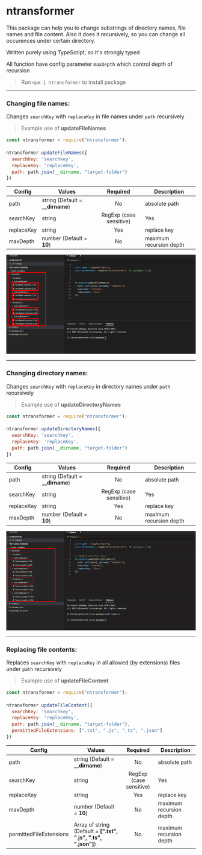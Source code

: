 # ntransformer

This package can help you to change substrings of directory names, file names and file content. 
Also it does it recursively, so you can change all occurences under certain directory.

Written purely using TypeScript, so it's strongly typed

All function have config parameter `maxDepth` which control depth of recursion


> Run `npm i ntransformer` to install package

___

### Changing file names:
Changes `searchKey` with `replaceKey` in file names under `path` recursively

> Example use of **updateFileNames**

```javascript
const ntransformer = require("ntransformer");

ntransformer.updateFileNames({ 
  searchKey: 'searchkey',
  replaceKey: 'replaceKey',
  path: path.join(__dirname, "target-folder")
})
```

| Config                      | Values                                            | Required    | Description                           | 
| -------------               | ----------------------                            | :---------: | ----------------------                | 
| path                        | string (Default = **__dirname**)                  | No          | absolute path                         |
| searchKey                   | string|RegExp (case sensitive)                    | Yes         | search key substring                  |
| replaceKey                  | string                                            | Yes         | replace key                           |
| maxDepth                    | number (Default = **10**)                         | No          | maximum recursion depth               |


![Application image](./images/file-name-demo.gif?raw=true)

___

### Changing directory names:

Changes `searchKey` with `replaceKey` in directory names under `path` recursively

> Example use of **updateDirectoryNames**

```javascript
const ntransformer = require("ntransformer");

ntransformer.updateDirectoryNames({ 
  searchKey: 'searchkey',
  replaceKey: 'replaceKey',
  path: path.join(__dirname, "target-folder")
})
```

| Config                      | Values                                            | Required    | Description                           | 
| -------------               | ----------------------                            | :---------: | ----------------------                | 
| path                        | string (Default = **__dirname**)                  | No          | absolute path                         |
| searchKey                   | string|RegExp (case sensitive)                    | Yes         | search key substring                  |
| replaceKey                  | string                                            | Yes         | replace key                           |
| maxDepth                    | number (Default = **10**)                         | No          | maximum recursion depth               |

![Application image](./images/directory-name-demo.gif?raw=true)

___

### Replacing file contents:

Replaces `searchKey` with `replaceKey` in all allowed (by extensions) files under `path` recursively

> Example use of **updateFileContent**

```javascript
const ntransformer = require("ntransformer");

ntransformer.updateFileContent({ 
  searchKey: 'searchkey',
  replaceKey: 'replaceKey',
  path: path.join(__dirname, "target-folder"),
  permittedFileExtensions: [".txt", ".js", ".ts", ".json"]
})
```

| Config                      | Values                                                              | Required    | Description                           | 
| -------------               | ----------------------                                              | :---------: | ----------------------                | 
| path                        | string (Default = **__dirname**)                                    | No          | absolute path                         |
| searchKey                   | string|RegExp (case sensitive)                                      | Yes         | search key substring                  |
| replaceKey                  | string                                                              | Yes         | replace key                           |
| maxDepth                    | number (Default = **10**)                                           | No          | maximum recursion depth               |
| permittedFileExtensions     | Array of string (Default = **[".txt", ".js", ".ts", ".json"]**)     | No          | maximum recursion depth               |